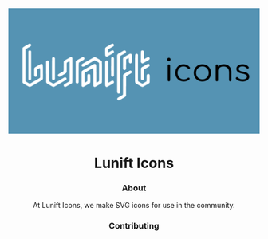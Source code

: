 <div align="center"><img src="https://raw.githubusercontent.com/lunift/icons/main/images/logo.png"></div>

<h1 align="center">Lunift Icons</h1>
<h3 align="center">About</h3>
<p align="center">At Lunift Icons, we make SVG icons for use in the community.</p>
<h3 align="center">Contributing</h3>
